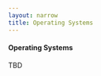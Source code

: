 ```yaml
---
layout: narrow
title: Operating Systems
---
```

<h4>Operating Systems</h4>
<p>TBD</p>
<br><br><br><br><br><br>
<br><br><br><br><br><br>
<br><br><br><br>